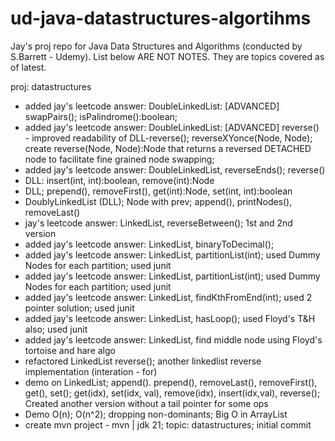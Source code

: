 # ud-java-datastructures-algortihms
Jay's proj repo for Java Data Structures and Algorithms (conducted by S.Barrett - Udemy). List below ARE NOT NOTES. They are topics covered as of latest.

proj: datastructures
- added jay's leetcode answer: DoubleLinkedList: [ADVANCED] swapPairs(); isPalindrome():boolean;
- added jay's leetcode answer: DoubleLinkedList: [ADVANCED] reverse() - improved readability of DLL-reverse(); reverseXYonce(Node, Node); create reverse(Node, Node):Node that returns a reversed DETACHED node to facilitate fine grained node swapping;
- added jay's leetcode answer: DoubleLinkedList, reverseEnds(); reverse()
- DLL: insert(int, int):boolean, remove(int):Node
- DLL; prepend(), removeFirst(), get(int):Node, set(int, int):boolean
- DoublyLinkedList (DLL); Node with prev; append(), printNodes(), removeLast()
- jay's leetcode answer: LinkedList, reverseBetween(); 1st and 2nd version
- added jay's leetcode answer: LinkedList, binaryToDecimal(); 
- added jay's leetcode answer: LinkedList, partitionList(int); used Dummy Nodes
for each partition; used junit
- added jay's leetcode answer: LinkedList, partitionList(int); used Dummy Nodes for each partition; used junit
- added jay's leetcode answer: LinkedList, findKthFromEnd(int); used 2 pointer
solution; used junit
- added jay's leetcode answer: LinkedList, hasLoop(); used Floyd's T&H also; used junit
- added jay's leetcode answer: LinkedList, find middle node using Floyd's tortoise and hare algo
- refactored LinkedList reverse(); another linkedlist reverse implementation (interation - for)
- demo on LinkedList; append(). prepend(), removeLast(), removeFirst(), get(), set(); get(idx), set(idx, val), remove(idx), insert(idx,val), reverse(); Created another version without a tail pointer for some ops
- Demo O(n); O(n^2); dropping non-dominants; Big O in ArrayList
- create mvn project - mvn | jdk 21; topic: datastructures; initial commit
